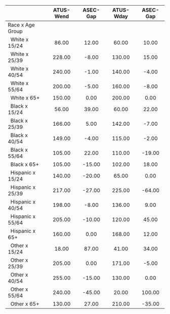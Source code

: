 
|                      |    ATUS-Wend |     ASEC-Gap |    ATUS-Wday |     ASEC-Gap |
| -------------------- | :----------: | :----------: | :----------: | :----------: |
| Race x Age Group     |              |              |              |              |
| &nbsp;&nbsp;White x 15/24 |        86.00 |        12.00 |        60.00 |        10.00 |
| &nbsp;&nbsp;White x 25/39 |       228.00 |        -8.00 |       130.00 |        15.00 |
| &nbsp;&nbsp;White x 40/54 |       240.00 |        -1.00 |       140.00 |        -4.00 |
| &nbsp;&nbsp;White x 55/64 |       200.00 |        -5.00 |       160.00 |        -8.00 |
| &nbsp;&nbsp;White x 65+ |       150.00 |         0.00 |       200.00 |         0.00 |
| &nbsp;&nbsp;Black x 15/24 |        56.00 |        39.00 |        60.00 |        22.00 |
| &nbsp;&nbsp;Black x 25/39 |       166.00 |         5.00 |       142.00 |        -7.00 |
| &nbsp;&nbsp;Black x 40/54 |       149.00 |        -4.00 |       115.00 |        -2.00 |
| &nbsp;&nbsp;Black x 55/64 |       105.00 |        22.00 |       110.00 |       -19.00 |
| &nbsp;&nbsp;Black x 65+ |       105.00 |       -15.00 |       102.00 |        18.00 |
| &nbsp;&nbsp;Hispanic x 15/24 |       140.00 |       -20.00 |        65.00 |         0.00 |
| &nbsp;&nbsp;Hispanic x 25/39 |       217.00 |       -27.00 |       225.00 |       -64.00 |
| &nbsp;&nbsp;Hispanic x 40/54 |       198.00 |        -8.00 |       136.00 |         9.00 |
| &nbsp;&nbsp;Hispanic x 55/64 |       205.00 |       -10.00 |       120.00 |        45.00 |
| &nbsp;&nbsp;Hispanic x 65+ |       160.00 |         0.00 |       168.00 |        12.00 |
| &nbsp;&nbsp;Other x 15/24 |        18.00 |        87.00 |        41.00 |        34.00 |
| &nbsp;&nbsp;Other x 25/39 |       205.00 |         0.00 |       171.00 |        -5.00 |
| &nbsp;&nbsp;Other x 40/54 |       255.00 |       -15.00 |       130.00 |         0.00 |
| &nbsp;&nbsp;Other x 55/64 |       240.00 |       -45.00 |        20.00 |       100.00 |
| &nbsp;&nbsp;Other x 65+ |       130.00 |        27.00 |       210.00 |       -35.00 |

